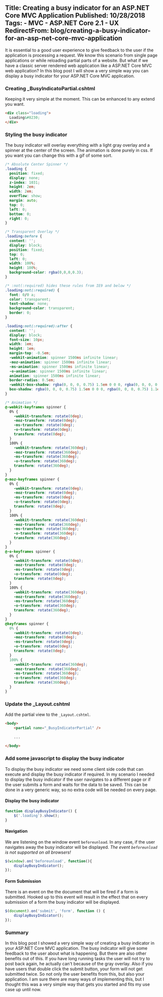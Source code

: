 Title: Creating a busy indicator for an ASP.NET Core MVC Application
Published: 10/28/2018
Tags: 
    - MVC
    - ASP.NET Core 2.1
    - UX
RedirectFrom: blog/creating-a-busy-indicator-for-an-asp-net-core-mvc-application
---

It is essential to a good user experience to give feedback to the user if the application is processing a request. We know this scenario from single page applications or while reloading partial parts of a website. But what if we have a classic server rendered web application like a ASP.NET Core MVC web application? In this blog post I will show a very simple way you can display a busy indicator for your ASP.NET Core MVC application.

### Creating _BusyIndicatoPartial.cshtml
Keeping it very simple at the moment. This can be enhanced to any extend you want.

```html
<div class="loading">
  Loading&#8230;
</div>
```

### Styling the busy indicator
The busy indicator will overlay everything with a light gray overlay and a spinner at the center of the screen. The animation is done purely in css. If you want you can change this with a gif of some sort.
```css
/* Absolute Center Spinner */
.loading {
  position: fixed;
  display: none;
  z-index: 1031;
  height: 2em;
  width: 2em;
  overflow: show;
  margin: auto;
  top: 0;
  left: 0;
  bottom: 0;
  right: 0;
}

/* Transparent Overlay */
.loading:before {
  content: '';
  display: block;
  position: fixed;
  top: 0;
  left: 0;
  width: 100%;
  height: 100%;
  background-color: rgba(0,0,0,0.3);
}

/* :not(:required) hides these rules from IE9 and below */
.loading:not(:required) {
  font: 0/0 a;
  color: transparent;
  text-shadow: none;
  background-color: transparent;
  border: 0;
}

.loading:not(:required):after {
  content: '';
  display: block;
  font-size: 10px;
  width: 1em;
  height: 1em;
  margin-top: -0.5em;
  -webkit-animation: spinner 1500ms infinite linear;
  -moz-animation: spinner 1500ms infinite linear;
  -ms-animation: spinner 1500ms infinite linear;
  -o-animation: spinner 1500ms infinite linear;
  animation: spinner 1500ms infinite linear;
  border-radius: 0.5em;
  -webkit-box-shadow: rgba(0, 0, 0, 0.75) 1.5em 0 0 0, rgba(0, 0, 0, 0.75) 1.1em 1.1em 0 0, rgba(0, 0, 0, 0.75) 0 1.5em 0 0, rgba(0, 0, 0, 0.75) -1.1em 1.1em 0 0, rgba(0, 0, 0, 0.5) -1.5em 0 0 0, rgba(0, 0, 0, 0.5) -1.1em -1.1em 0 0, rgba(0, 0, 0, 0.75) 0 -1.5em 0 0, rgba(0, 0, 0, 0.75) 1.1em -1.1em 0 0;
  box-shadow: rgba(0, 0, 0, 0.75) 1.5em 0 0 0, rgba(0, 0, 0, 0.75) 1.1em 1.1em 0 0, rgba(0, 0, 0, 0.75) 0 1.5em 0 0, rgba(0, 0, 0, 0.75) -1.1em 1.1em 0 0, rgba(0, 0, 0, 0.75) -1.5em 0 0 0, rgba(0, 0, 0, 0.75) -1.1em -1.1em 0 0, rgba(0, 0, 0, 0.75) 0 -1.5em 0 0, rgba(0, 0, 0, 0.75) 1.1em -1.1em 0 0;
}

/* Animation */
@-webkit-keyframes spinner {
  0% {
    -webkit-transform: rotate(0deg);
    -moz-transform: rotate(0deg);
    -ms-transform: rotate(0deg);
    -o-transform: rotate(0deg);
    transform: rotate(0deg);
  }
  100% {
    -webkit-transform: rotate(360deg);
    -moz-transform: rotate(360deg);
    -ms-transform: rotate(360deg);
    -o-transform: rotate(360deg);
    transform: rotate(360deg);
  }
}
@-moz-keyframes spinner {
  0% {
    -webkit-transform: rotate(0deg);
    -moz-transform: rotate(0deg);
    -ms-transform: rotate(0deg);
    -o-transform: rotate(0deg);
    transform: rotate(0deg);
  }
  100% {
    -webkit-transform: rotate(360deg);
    -moz-transform: rotate(360deg);
    -ms-transform: rotate(360deg);
    -o-transform: rotate(360deg);
    transform: rotate(360deg);
  }
}
@-o-keyframes spinner {
  0% {
    -webkit-transform: rotate(0deg);
    -moz-transform: rotate(0deg);
    -ms-transform: rotate(0deg);
    -o-transform: rotate(0deg);
    transform: rotate(0deg);
  }
  100% {
    -webkit-transform: rotate(360deg);
    -moz-transform: rotate(360deg);
    -ms-transform: rotate(360deg);
    -o-transform: rotate(360deg);
    transform: rotate(360deg);
  }
}
@keyframes spinner {
  0% {
    -webkit-transform: rotate(0deg);
    -moz-transform: rotate(0deg);
    -ms-transform: rotate(0deg);
    -o-transform: rotate(0deg);
    transform: rotate(0deg);
  }
  100% {
    -webkit-transform: rotate(360deg);
    -moz-transform: rotate(360deg);
    -ms-transform: rotate(360deg);
    -o-transform: rotate(360deg);
    transform: rotate(360deg);
  }
}
```

### Update the _Layout.cshtml
Add the partial view to the `_Layout.cshtml`.

```html
<body>
    <partial name="_BusyIndicatorPartial" />
	
    ...
	
</body>
```

### Add some javascript to display the busy indicator
To display the busy indicator we need some client side code that can execute and display the busy indicator if required. In my scenario I needed to display the busy indicator if the user navigates to a different page or if the user submits a form and waits for the data to be saved. This can be done in a very generic way, so no extra code will be needed on every page. 

#### Display the busy indicator
```js
function displayBusyIndicator() {
    $('.loading').show();
}
```

#### Navigation
We are listening on the window event `beforeunload`. In any case, if the user navigates away the busy indicator will be displayed. *The event `beforeunload` is not supported on all browsers!*

```js
$(window).on('beforeunload', function(){
    displayBusyIndicator();
});
```

#### Form Submission
There is an event on the the document that will be fired if a form is submitted. Hooked up to this event will result in the effect that on every submission of a form the busy indicator will be displayed.

```js
$(document).on('submit', 'form', function () {
    displayBusyIndicator();
});
```

### Summary
In this blog post I showed a very simple way of creating a busy indicator in your ASP.NET Core MVC application. The busy indicator will give some feedback to the user about what is happening. But there are also other benefits out of this. If you have long running tasks the user will not try to post back again, he actually can't because of the gray overlay. Also if you have users that double click the submit button, your form will not get submitted twice. So not only the user benefits from this, but also your application. I am sure there are many ways of implementing this, but I thought this was a very simple way that gets you started and fits my use case up until now.